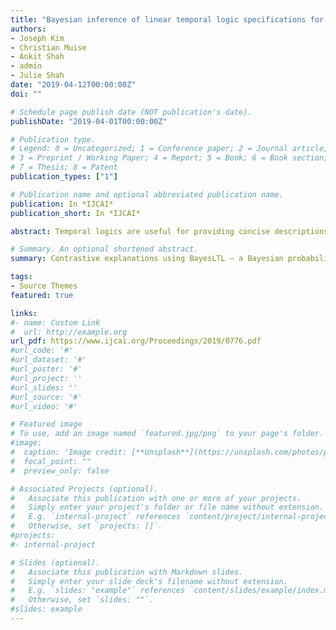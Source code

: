 ```yaml
---
title: "Bayesian inference of linear temporal logic specifications for contrastive explanations"
authors:
- Joseph Kim
- Christian Muise
- Ankit Shah
- admin
- Julie Shah
date: "2019-04-12T00:00:00Z"
doi: ""

# Schedule page publish date (NOT publication's date).
publishDate: "2019-04-01T00:00:00Z"

# Publication type.
# Legend: 0 = Uncategorized; 1 = Conference paper; 2 = Journal article;
# 3 = Preprint / Working Paper; 4 = Report; 5 = Book; 6 = Book section;
# 7 = Thesis; 8 = Patent
publication_types: ["1"]

# Publication name and optional abbreviated publication name.
publication: In *IJCAI*
publication_short: In *IJCAI*

abstract: Temporal logics are useful for providing concise descriptions of system behavior, and have been successfully used as a language for goal definitions in task planning. Prior works on inferring temporal logic specifications have focused on “summarizing” the input dataset – i.e., finding specifications that are satisfied by all plan traces belonging to the given set. In this paper, we examine the problem of inferring specifications that describe temporal differences between two sets of plan traces. We formalize the concept of providing such contrastive explanations, then present BayesLTL – a Bayesian probabilistic model for inferring contrastive explanations as linear temporal logic (LTL) specifications. We demonstrate the robustness and scalability of our model for inferring accurate specifications from noisy data and across various benchmark planning domains.

# Summary. An optional shortened abstract.
summary: Contrastive explanations using BayesLTL – a Bayesian probabilistic model for inferring contrastive explanations as linear temporal logic (LTL) specifications

tags:
- Source Themes
featured: true

links:
#- name: Custom Link
#  url: http://example.org
url_pdf: https://www.ijcai.org/Proceedings/2019/0776.pdf
#url_code: '#'
#url_dataset: '#'
#url_poster: '#'
#url_project: ''
#url_slides: ''
#url_source: '#'
#url_video: '#'

# Featured image
# To use, add an image named `featured.jpg/png` to your page's folder.
#image:
#  caption: 'Image credit: [**Unsplash**](https://unsplash.com/photos/pLCdAaMFLTE)'
#  focal_point: ""
#  preview_only: false

# Associated Projects (optional).
#   Associate this publication with one or more of your projects.
#   Simply enter your project's folder or file name without extension.
#   E.g. `internal-project` references `content/project/internal-project/index.md`.
#   Otherwise, set `projects: []`.
#projects:
#- internal-project

# Slides (optional).
#   Associate this publication with Markdown slides.
#   Simply enter your slide deck's filename without extension.
#   E.g. `slides: "example"` references `content/slides/example/index.md`.
#   Otherwise, set `slides: ""`.
#slides: example
---
```

